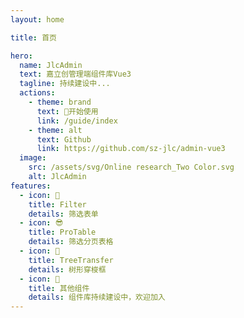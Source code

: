 ```yaml
---
layout: home

title: 首页

hero:
  name: JlcAdmin
  text: 嘉立创管理端组件库Vue3
  tagline: 持续建设中...
  actions:
    - theme: brand
      text: 👻开始使用
      link: /guide/index
    - theme: alt
      text: Github
      link: https://github.com/sz-jlc/admin-vue3
  image: 
    src: /assets/svg/Online research_Two Color.svg
    alt: JlcAdmin
features:
  - icon: 🙂
    title: Filter
    details: 筛选表单
  - icon: 😎
    title: ProTable
    details: 筛选分页表格
  - icon: 🤗
    title: TreeTransfer
    details: 树形穿梭框
  - icon: 🤔
    title: 其他组件
    details: 组件库持续建设中，欢迎加入
---
```

